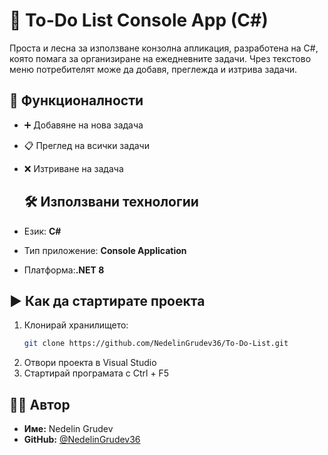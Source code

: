 # 📝 To-Do List Console App (C#)
Проста и лесна за използване конзолна апликация, разработена на C#, която помага за организиране на ежедневните задачи. Чрез текстово меню потребителят може да добавя, преглежда и изтрива задачи.
## 🔧 Функционалности

- ➕ Добавяне на нова задача  
- 📋 Преглед на всички задачи  
- ❌ Изтриване на задача
  ## 🛠️ Използвани технологии

- Език: **C#**
- Тип приложение: **Console Application**
- Платформа:**.NET 8**
## ▶️ Как да стартирате проекта

1. Клонирай хранилището:
   ```bash
   git clone https://github.com/NedelinGrudev36/To-Do-List.git
2. Отвори проекта в Visual Studio
3. Стартирай програмата с Ctrl + F5
## 👨‍💻 Автор

- **Име:** Nedelin Grudev
- **GitHub:** [@NedelinGrudev36](https://github.com/NedelinGrudev36)

